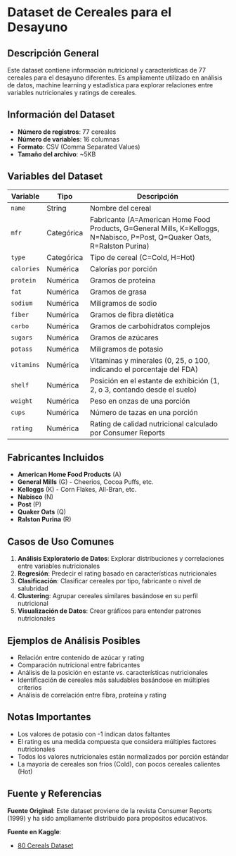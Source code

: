 # Dataset de Cereales para el Desayuno

## Descripción General

Este dataset contiene información nutricional y características de 77 cereales para el desayuno diferentes. Es ampliamente utilizado en análisis de datos, machine learning y estadística para explorar relaciones entre variables nutricionales y ratings de cereales.

## Información del Dataset

- **Número de registros**: 77 cereales
- **Número de variables**: 16 columnas
- **Formato**: CSV (Comma Separated Values)
- **Tamaño del archivo**: ~5KB

## Variables del Dataset

| Variable | Tipo | Descripción |
|----------|------|-------------|
| `name` | String | Nombre del cereal |
| `mfr` | Categórica | Fabricante (A=American Home Food Products, G=General Mills, K=Kelloggs, N=Nabisco, P=Post, Q=Quaker Oats, R=Ralston Purina) |
| `type` | Categórica | Tipo de cereal (C=Cold, H=Hot) |
| `calories` | Numérica | Calorías por porción |
| `protein` | Numérica | Gramos de proteína |
| `fat` | Numérica | Gramos de grasa |
| `sodium` | Numérica | Miligramos de sodio |
| `fiber` | Numérica | Gramos de fibra dietética |
| `carbo` | Numérica | Gramos de carbohidratos complejos |
| `sugars` | Numérica | Gramos de azúcares |
| `potass` | Numérica | Miligramos de potasio |
| `vitamins` | Numérica | Vitaminas y minerales (0, 25, o 100, indicando el porcentaje del FDA) |
| `shelf` | Numérica | Posición en el estante de exhibición (1, 2, o 3, contando desde el suelo) |
| `weight` | Numérica | Peso en onzas de una porción |
| `cups` | Numérica | Número de tazas en una porción |
| `rating` | Numérica | Rating de calidad nutricional calculado por Consumer Reports |

## Fabricantes Incluidos

- **American Home Food Products** (A)
- **General Mills** (G) - Cheerios, Cocoa Puffs, etc.
- **Kelloggs** (K) - Corn Flakes, All-Bran, etc.
- **Nabisco** (N)
- **Post** (P)
- **Quaker Oats** (Q)
- **Ralston Purina** (R)

## Casos de Uso Comunes

1. **Análisis Exploratorio de Datos**: Explorar distribuciones y correlaciones entre variables nutricionales
2. **Regresión**: Predecir el rating basado en características nutricionales
3. **Clasificación**: Clasificar cereales por tipo, fabricante o nivel de salubridad
4. **Clustering**: Agrupar cereales similares basándose en su perfil nutricional
5. **Visualización de Datos**: Crear gráficos para entender patrones nutricionales

## Ejemplos de Análisis Posibles

- Relación entre contenido de azúcar y rating
- Comparación nutricional entre fabricantes
- Análisis de la posición en estante vs. características nutricionales
- Identificación de cereales más saludables basándose en múltiples criterios
- Análisis de correlación entre fibra, proteína y rating

## Notas Importantes

- Los valores de potasio con -1 indican datos faltantes
- El rating es una medida compuesta que considera múltiples factores nutricionales
- Todos los valores nutricionales están normalizados por porción estándar
- La mayoría de cereales son fríos (Cold), con pocos cereales calientes (Hot)

## Fuente y Referencias

**Fuente Original**: Este dataset proviene de la revista Consumer Reports (1999) y ha sido ampliamente distribuido para propósitos educativos.

**Fuente en Kaggle**: 
- [80 Cereals Dataset](https://www.kaggle.com/datasets/crawford/80-cereals)


